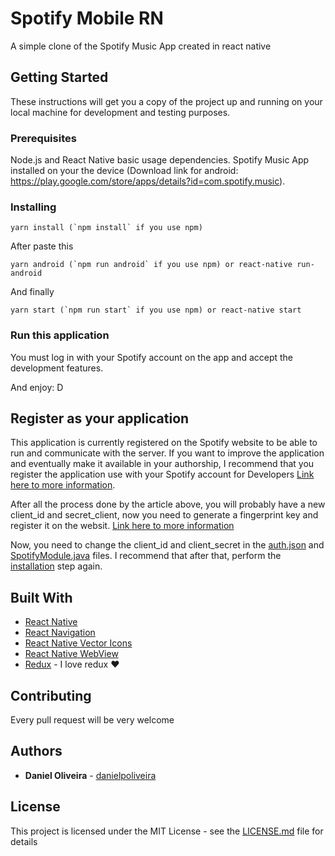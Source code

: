 # Spotify Mobile RN

A simple clone of the Spotify Music App created in react native

## Getting Started

These instructions will get you a copy of the project up and running on your local machine for development and testing purposes.

### Prerequisites

Node.js and React Native basic usage dependencies.
Spotify Music App installed on your the device (Download link for android: https://play.google.com/store/apps/details?id=com.spotify.music).

### Installing

```
yarn install (`npm install` if you use npm)
```

After paste this

```
yarn android (`npm run android` if you use npm) or react-native run-android
```

And finally
```
yarn start (`npm run start` if you use npm) or react-native start
```

### Run this application

You must log in with your Spotify account on the app and accept the development features.

And enjoy: D

## Register as your application

This application is currently registered on the Spotify website to be able to run and communicate with the server. If you want to improve the application and eventually make it available in your authorship, I recommend that you register the application use with your Spotify account for Developers [Link here to more information](https://developer.spotify.com/documentation/general/guides/app-settings/#register-your-app).

After all the process done by the article above, you will probably have a new client_id and secret_client, now you need to generate a fingerprint key and register it on the websit. [Link here to more information](https://developer.spotify.com/documentation/android/quick-start/#prepare-your-environment)

Now, you need to change the client_id and client_secret in the [auth.json](https://github.com/danielpoliveira/spotify-mobile/blob/master/src/config/auth.json) and [SpotifyModule.java](https://github.com/danielpoliveira/spotify-mobile/blob/master/android/app/src/main/java/com/spotifyrn/SpotifyModule.java) files. I recommend that after that, perform the [installation](#installing) step again.


## Built With

* [React Native](https://reactnative.dev/)
* [React Navigation](https://reactnavigation.org/)
* [React Native Vector Icons](https://github.com/oblador/react-native-vector-icons)
* [React Native WebView](https://github.com/react-native-community/react-native-webview)
* [Redux](https://redux.js.org/) - I love redux :heart:


## Contributing

Every pull request will be very welcome

## Authors

* **Daniel Oliveira** - [danielpoliveira](https://github.com/danielpoliveira)

## License

This project is licensed under the MIT License - see the [LICENSE.md](LICENSE.md) file for details
